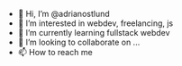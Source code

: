 - 👋 Hi, I’m @adrianostlund
- 👀 I’m interested in webdev, freelancing, js
- 🌱 I’m currently learning fullstack webdev
- 💞️ I’m looking to collaborate on ...
- 📫 How to reach me

<!---
adrianostlund/adrianostlund is a ✨ special ✨ repository because its `README.md` (this file) appears on your GitHub profile.
You can click the Preview link to take a look at your changes.
--->
